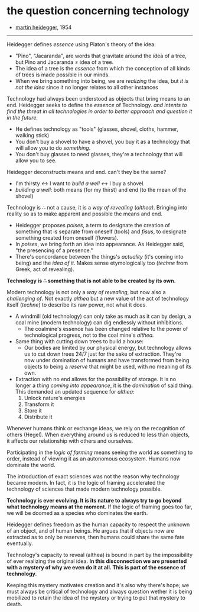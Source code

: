 # the question concerning technology

- [martin heidegger](https://en.wikipedia.org/wiki/The_Question_Concerning_Technology), 1954

---

Heidegger defines *essence* using Platon's theory of the idea:

- "Pino", "Jacaranda", are words that gravitate around the idea of a tree, but Pino and Jacaranda ≠ idea of a tree.
- The idea of a tree is the *essence* from which the conception of all kinds of trees is made possible in our minds.
- When we bring something into being, we are *realizing* the idea, but *it is not the idea* since it no longer relates to all other instances

Technology had always been understood as objects that bring means to an end. Heidegger seeks to define the *essence* of Technology. *and intents to find the threat in all technologies in order to better approach and question it in the future.*

- He defines technology as "tools" (glasses, shovel, cloths, hammer, walking stick)
- You don't buy a shovel to have a shovel, you buy it as a technology that will allow you to do *something*.
- You don't buy glasses to need glasses, they're a technology that will allow you to see.

Heidegger deconstructs means and end. can't they be the same?

- I'm thirsty ↔ I want to *build a well* ↔ I buy a shovel.
- *building a well*: both means (for my thirst) and end (to the mean of the shovel)

Technology is ∴ not a cause, it is a *way of revealing* (*althea)*. Bringing into reality so as to make apparent and possible the means and end.

- Heidegger proposes *poises*, a term to designate the creation of something that is separate from oneself (tools) and *fisus*, to designate something created from oneself (flowers).
- In *poises*, we bring forth an idea into appearance. As Heidegger said, "the presencing of a presence."
- There's concordance between the things's *actuality* (it's coming into being) and the *idea of it*. Makes sense etymologically too (*techne* from Greek, act of revealing).

**Technology is ∴ something that is not able to be created by its own.**

Modern technology is not only a *way of revealing*, but now also a *challenging of*. Not exactly *althea* but a new value of the act of technology itself (*techne*) to describe its raw power, not what it does.

- A windmill (old technology) can only take as much as it can by design, a coal mine (modern technology) can dig endlessly without inhibitions.
   - The coalmine's essence has been changed relative to the power of technological progress, not to the coal mine's *althea.*
- Same thing with cutting down trees to build a house:
   - Our bodies are limited by our physical energy, but technology allows us to cut down trees 24/7 just for the sake of extraction. They're now under domination of humans and have transformed from being objects to being a *reserve* that might be used, with no meaning of its own.
- Extraction with no end allows for the possibility of storage. It is no longer a *thing coming into appearance*, it is the *domination* of said thing. This demanded an updated sequence for *althea*:
   1. Unlock nature's energies
   2. Transform it
   3. Store it
   4. Distribute it

Whenever humans think or exchange ideas, we rely on the recognition of others (Hegel). When everything around us is reduced to less than objects, it affects our relationship with others and ourselves.

Participating in the *logic of farming* means seeing the world as something to order, instead of viewing it as an autonomous ecosystem. Humans now dominate the world.

The introduction of exact sciences was not the reason why technology became modern. In fact, it is the logic of framing accelerated the technology of sciences that made modern technology possible.

**Technology is ever evolving. It is its nature to always try to go beyond what technology means at the moment.** If the logic of framing goes too far, we will be doomed as a species who dominates the earth.

Heidegger defines freedom as the human capacity to respect the unknown of an object, and of human beings. He argues that if objects now are extracted as to only be reserves, then humans could share the same fate eventually.

Technology's capacity to reveal (althea) is bound in part by the impossibility of ever realizing the original idea. **In this disconnection we are presented with a mystery of why we even do it at all. This is part of the essence of technology.**

Keeping this mystery motivates creation and it's also why there's hope; we must always be critical of technology and always question wether it is being mobilized to retain the idea of the mystery or trying to put that mystery to death.

